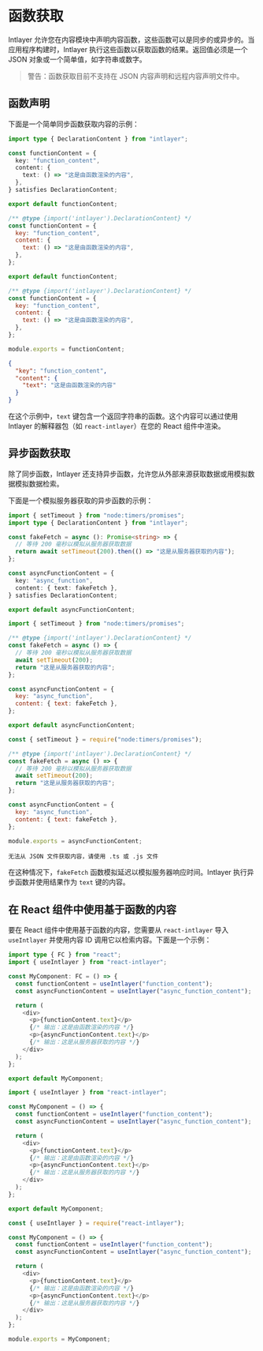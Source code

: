 # 函数获取

Intlayer 允许您在内容模块中声明内容函数，这些函数可以是同步的或异步的。当应用程序构建时，Intlayer 执行这些函数以获取函数的结果。返回值必须是一个 JSON 对象或一个简单值，如字符串或数字。

> 警告：函数获取目前不支持在 JSON 内容声明和远程内容声明文件中。

## 函数声明

下面是一个简单同步函数获取内容的示例：

```typescript fileName="**/*.content.ts" contentDeclarationFormat="typescript"
import type { DeclarationContent } from "intlayer";

const functionContent = {
  key: "function_content",
  content: {
    text: () => "这是由函数渲染的内容",
  },
} satisfies DeclarationContent;

export default functionContent;
```

```javascript fileName="**/*.content.mjs" contentDeclarationFormat="esm"
/** @type {import('intlayer').DeclarationContent} */
const functionContent = {
  key: "function_content",
  content: {
    text: () => "这是由函数渲染的内容",
  },
};

export default functionContent;
```

```javascript fileName="**/*.content.cjs" contentDeclarationFormat="commonjs"
/** @type {import('intlayer').DeclarationContent} */
const functionContent = {
  key: "function_content",
  content: {
    text: () => "这是由函数渲染的内容",
  },
};

module.exports = functionContent;
```

```json fileName="**/*.content.json" contentDeclarationFormat="json"
{
  "key": "function_content",
  "content": {
    "text": "这是由函数渲染的内容"
  }
}
```

在这个示例中，`text` 键包含一个返回字符串的函数。这个内容可以通过使用 Intlayer 的解释器包（如 `react-intlayer`）在您的 React 组件中渲染。

## 异步函数获取

除了同步函数，Intlayer 还支持异步函数，允许您从外部来源获取数据或用模拟数据模拟数据检索。

下面是一个模拟服务器获取的异步函数的示例：

```typescript fileName="**/*.content.ts" contentDeclarationFormat="typescript"
import { setTimeout } from "node:timers/promises";
import type { DeclarationContent } from "intlayer";

const fakeFetch = async (): Promise<string> => {
  // 等待 200 毫秒以模拟从服务器获取数据
  return await setTimeout(200).then(() => "这是从服务器获取的内容");
};

const asyncFunctionContent = {
  key: "async_function",
  content: { text: fakeFetch },
} satisfies DeclarationContent;

export default asyncFunctionContent;
```

```javascript fileName="**/*.content.mjs" contentDeclarationFormat="esm"
import { setTimeout } from "node:timers/promises";

/** @type {import('intlayer').DeclarationContent} */
const fakeFetch = async () => {
  // 等待 200 毫秒以模拟从服务器获取数据
  await setTimeout(200);
  return "这是从服务器获取的内容";
};

const asyncFunctionContent = {
  key: "async_function",
  content: { text: fakeFetch },
};

export default asyncFunctionContent;
```

```javascript fileName="**/*.content.cjs" contentDeclarationFormat="commonjs"
const { setTimeout } = require("node:timers/promises");

/** @type {import('intlayer').DeclarationContent} */
const fakeFetch = async () => {
  // 等待 200 毫秒以模拟从服务器获取数据
  await setTimeout(200);
  return "这是从服务器获取的内容";
};

const asyncFunctionContent = {
  key: "async_function",
  content: { text: fakeFetch },
};

module.exports = asyncFunctionContent;
```

```plaintext fileName="**/*.content.json" contentDeclarationFormat="json"
无法从 JSON 文件获取内容，请使用 .ts 或 .js 文件
```

在这种情况下，`fakeFetch` 函数模拟延迟以模拟服务器响应时间。Intlayer 执行异步函数并使用结果作为 `text` 键的内容。

## 在 React 组件中使用基于函数的内容

要在 React 组件中使用基于函数的内容，您需要从 `react-intlayer` 导入 `useIntlayer` 并使用内容 ID 调用它以检索内容。下面是一个示例：

```typescript fileName="**/*.jsx" codeFormat="typescript"
import type { FC } from "react";
import { useIntlayer } from "react-intlayer";

const MyComponent: FC = () => {
  const functionContent = useIntlayer("function_content");
  const asyncFunctionContent = useIntlayer("async_function_content");

  return (
    <div>
      <p>{functionContent.text}</p>
      {/* 输出：这是由函数渲染的内容 */}
      <p>{asyncFunctionContent.text}</p>
      {/* 输出：这是从服务器获取的内容 */}
    </div>
  );
};

export default MyComponent;
```

```javascript fileName="**/*.mjx" codeFormat="esm"
import { useIntlayer } from "react-intlayer";

const MyComponent = () => {
  const functionContent = useIntlayer("function_content");
  const asyncFunctionContent = useIntlayer("async_function_content");

  return (
    <div>
      <p>{functionContent.text}</p>
      {/* 输出：这是由函数渲染的内容 */}
      <p>{asyncFunctionContent.text}</p>
      {/* 输出：这是从服务器获取的内容 */}
    </div>
  );
};

export default MyComponent;
```

```javascript fileName="**/*.cjs" codeFormat="commonjs"
const { useIntlayer } = require("react-intlayer");

const MyComponent = () => {
  const functionContent = useIntlayer("function_content");
  const asyncFunctionContent = useIntlayer("async_function_content");

  return (
    <div>
      <p>{functionContent.text}</p>
      {/* 输出：这是由函数渲染的内容 */}
      <p>{asyncFunctionContent.text}</p>
      {/* 输出：这是从服务器获取的内容 */}
    </div>
  );
};

module.exports = MyComponent;
```

